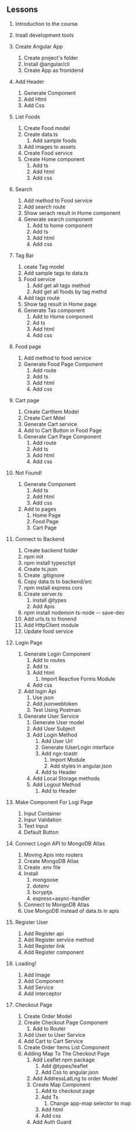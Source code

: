 ## Lessons
1. Introduction to the course
2. Insall development tools
3. Create Angular App
    1. Create project's folder
    2. Install @angular/cli
    3. Create App as frontdend

4. Add Header
    1. Generate Component
    2. Add Html
    3. Add Css 

5. List Foods
    1. Create Food model
    2. Create data.ts
        1. Add sample foods
    3. Add images to assets
    4. Create Food service
    5. Create Home component
        1. Add ts
        2. Add html
        3. Add css

6. Search
    1. Add method to Food service
    2. Add search route 
    3. Show serach result in Home component
    4. Generate search component
        1. Add to home component
        2. Add ts
        3. Add html
        4. Add css 

7. Tag Bar
    1. ceate Tag model
    2. Add sample tags to data.ts
    3. Food service
        1. Add get all tags method
        2. Add get all foods by tag methd
    4. Add tags route
    5. Show tag result in Home page   
    6. Generate Tas component
        1. Add to Home component
        2. Ad ts
        3. Add html
        4. Add css

8. Food page
    1. Add method to food service
    2. Generate Food Page Component
        1. Add route
        2. Add ts
        3. Add html
        4. Add css

9. Cart page
    1. Create CartItem Model
    2. Create Cart Mdel
    3. Generate Cart service
    4. Add to Cart Button in Food Page
    5. Generate Cart Page Component
        1. Add route
        2. Add ts
        3. Add html
        4. Add css

10. Not Found!
    1. Generate Component
        1. Add ts
        2. Add html
        3. Add css
    2. Add to pages
        1. Home Page
        2. Food Page
        3. Cart Page  

11. Connect to Backend
    1. Create backend folder
    2. npm init
    3. npm install typesctipt
    4. Create ts.json
    5. Create .gitignore
    6. Copy data.ts to backend/src
    7. npm install express cors
    8. Create server.ts
        1. install @types
        2. Add Apis
    9. npm install nodemon ts-node -- save-dev
    10. Add urls.ts to fronend
    11. Add HttpClient module
    12. Update food service

12. Login Page
    1. Generate Login Component
        1. Add to routes
        2. Add ts
        3. Add html
            1. Import Reactive Forms Module
        4. Add css
    2. Add login Api
        1. Use json
        2. Add jsonwebtoken
        3. Test Using Postman
    3. Generate User Service
        1. Generate User model
        2. Add User Subject
        3. Add Login Method 
            1. Add User Url
            2. Generate IUserLogin interface
            3. Add ngx-toastr
                1. Import Module
                2. Add styles in angular.json
            4. Add to Header
        4. Add Local Storage methods
        5. Add Logout Method 
            1. Add to Header   

13. Make Component For Logi Page
    1. Input Container  
    2. Inpur Validation    
    3. Text Input
    4. Default Button

14. Connect Login API to MongoDB Atlas
    1. Moving Apis into routers
    2. Create MongoDB Atlas
    3. Create .env file
    4. Install
        1. mongoose
        2. dotenv
        3. bcryptjs
        4. express=async-handler
    5. Connect to MongoDB Atlas
    6. Use MongoDB instead of data.ts in apis  

15. Register User
    1. Add Register api
    2. Add Register service method
    3. Add Register link
    4. Add Register component

16. Loading!
    1. Add Image
    2. Add Component
    3. Add Service
    4. Add interceptor  

17. Checkout Page
    1. Create Order Model
    2. Create Checkout Page Component
        1. Add to Router
    3. Add User to User Service
    4. Add Cart to Cart Service
    5. Create Order Items List Component  
    6. Adding Map To The Checkout Page
        1. Add Leaflet npm package
            1. Add @types/leaflet
            2. Add Css to angular.json
        2. Add AddressLatLng to order Model
        3. Create Map Component
            1. Add to checkout page
            2. Add Ts
                1. Change app-map selector to map
            3. Add html
            4. Add css
        4. Add Auth Guard              

          




                
           
